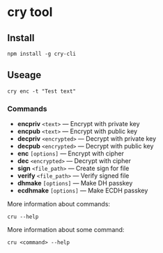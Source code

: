 # cry tool

## Install

```
npm install -g cry-cli
```

## Useage

```
cry enc -t "Test text"
```

### Commands

* **encpriv** `<text>` — Encrypt with private key
* **encpub** `<text>` — Encrypt with public key
* **decpriv** `<encrypted>` — Decrypt with private key
* **decpub** `<encrypted>` — Decrypt with public key
* **enc** `[options]` — Encrypt with cipher
* **dec** `<encrypted>` — Decrypt with cipher
* **sign** `<file_path>` — Create sign for file
* **verify** `<file_path>` — Verify signed file
* **dhmake** `[options]` — Make DH passkey
* **ecdhmake** `[options]` — Make ECDH passkey

More information about commands:
```
cru --help
```

More information about some command:
```
cru <command> --help
```

